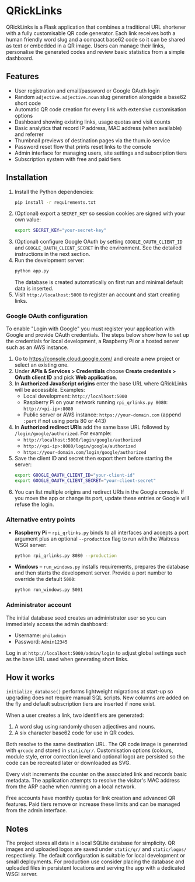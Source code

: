 # QRickLinks

QRickLinks is a Flask application that combines a traditional URL shortener with a fully customisable QR code generator.  Each link receives both a human friendly word slug and a compact base62 code so it can be shared as text or embedded in a QR image.  Users can manage their links, personalise the generated codes and review basic statistics from a simple dashboard.

## Features

- User registration and email/password or Google OAuth login
- Random `adjective.adjective.noun` slug generation alongside a base62 short code
- Automatic QR code creation for every link with extensive customisation options
- Dashboard showing existing links, usage quotas and visit counts
- Basic analytics that record IP address, MAC address (when available) and referrer
- Thumbnail previews of destination pages via the thum.io service
- Password reset flow that prints reset links to the console
- Admin interface for managing users, site settings and subscription tiers
- Subscription system with free and paid tiers

## Installation

1. Install the Python dependencies:
   ```bash
   pip install -r requirements.txt
   ```
2. (Optional) export a `SECRET_KEY` so session cookies are signed with your own value:
   ```bash
   export SECRET_KEY="your-secret-key"
   ```
3. (Optional) configure Google OAuth by setting `GOOGLE_OAUTH_CLIENT_ID` and `GOOGLE_OAUTH_CLIENT_SECRET` in the environment. See the detailed instructions in the next section.
4. Run the development server:
   ```bash
   python app.py
   ```
   The database is created automatically on first run and minimal default data is inserted.
5. Visit `http://localhost:5000` to register an account and start creating links.

### Google OAuth configuration

To enable "Login with Google" you must register your application with Google and
provide OAuth credentials. The steps below show how to set up the credentials
for local development, a Raspberry&nbsp;Pi or a hosted server such as an AWS
instance.

1. Go to <https://console.cloud.google.com/> and create a new project or select
   an existing one.
2. Under **APIs & Services > Credentials** choose **Create credentials > OAuth
   client ID** and pick **Web application**.
3. In **Authorized JavaScript origins** enter the base URL where QRickLinks will
   be accessible. Examples:
   - Local development: `http://localhost:5000`
   - Raspberry&nbsp;Pi on your network running `rpi_qrlinks.py 8080`:
     `http://<pi-ip>:8080`
   - Public server or AWS instance: `https://your-domain.com` (append `:port` if
     not using ports 80 or 443)
4. In **Authorized redirect URIs** add the same base URL followed by
   `/login/google/authorized`. For example:
   - `http://localhost:5000/login/google/authorized`
   - `http://<pi-ip>:8080/login/google/authorized`
   - `https://your-domain.com/login/google/authorized`
5. Save the client ID and secret then export them before starting the server:
   ```bash
   export GOOGLE_OAUTH_CLIENT_ID="your-client-id"
   export GOOGLE_OAUTH_CLIENT_SECRET="your-client-secret"
   ```
6. You can list multiple origins and redirect URIs in the Google console. If you
   move the app or change its port, update these entries or Google will refuse
   the login.

### Alternative entry points

- **Raspberry&nbsp;Pi** – `rpi_qrlinks.py` binds to all interfaces and accepts a port argument plus an optional `--production` flag to run with the Waitress WSGI server:
  ```bash
  python rpi_qrlinks.py 8080 --production
  ```
- **Windows** – `run_windows.py` installs requirements, prepares the database and then starts the development server. Provide a port number to override the default `5000`:
  ```bash
  python run_windows.py 5001
  ```

### Administrator account

The initial database seed creates an administrator user so you can immediately access the admin dashboard:

* Username: `philadmin`
* Password: `Admin12345`

Log in at `http://localhost:5000/admin/login` to adjust global settings such as the base URL used when generating short links.

## How it works

`initialize_database()` performs lightweight migrations at start-up so upgrading does not require manual SQL scripts.  New columns are added on the fly and default subscription tiers are inserted if none exist.

When a user creates a link, two identifiers are generated:

1. A word slug using randomly chosen adjectives and nouns.
2. A six character base62 code for use in QR codes.

Both resolve to the same destination URL.  The QR code image is generated with `qrcode` and stored in `static/qr/`.  Customisation options (colours, module style, error correction level and optional logo) are persisted so the code can be recreated later or downloaded as SVG.

Every visit increments the counter on the associated link and records basic metadata.  The application attempts to resolve the visitor's MAC address from the ARP cache when running on a local network.

Free accounts have monthly quotas for link creation and advanced QR features.  Paid tiers remove or increase these limits and can be managed from the admin interface.

## Notes

The project stores all data in a local SQLite database for simplicity.  QR images and uploaded logos are saved under `static/qr/` and `static/logos/` respectively.  The default configuration is suitable for local development or small deployments.  For production use consider placing the database and uploaded files in persistent locations and serving the app with a dedicated WSGI server.
